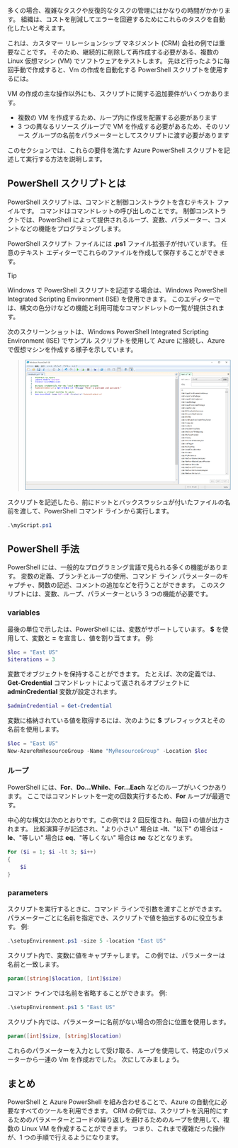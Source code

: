 多くの場合、複雑なタスクや反復的なタスクの管理にはかなりの時間がかかります。 組織は、コストを削減してエラーを回避するためにこれらのタスクを自動化したいと考えます。

これは、カスタマー リレーションシップ マネジメント (CRM) 会社の例では重要なことです。 そのため、継続的に削除して再作成する必要がある、複数の Linux 仮想マシン (VM) でソフトウェアをテストします。 先ほど行ったように毎回手動で作成すると、Vm の作成を自動化する PowerShell スクリプトを使用するには。

VM の作成の主な操作以外にも、スクリプトに関する追加要件がいくつかあります。 
- 複数の VM を作成するため、ループ内に作成を配置する必要があります
- 3 つの異なるリソース グループで VM を作成する必要があるため、そのリソース グループの名前をパラメーターとしてスクリプトに渡す必要があります

このセクションでは、これらの要件を満たす Azure PowerShell スクリプトを記述して実行する方法を説明します。

## <a name="what-is-a-powershell-script"></a>PowerShell スクリプトとは
PowerShell スクリプトは、コマンドと制御コンストラクトを含むテキスト ファイルです。 コマンドはコマンドレットの呼び出しのことです。 制御コンストラクトでは、PowerShell によって提供されるループ、変数、パラメーター、コメントなどの機能をプログラミングします。

PowerShell スクリプト ファイルには **.ps1** ファイル拡張子が付いています。 任意のテキスト エディターでこれらのファイルを作成して保存することができます。 

> [!TIP]
> Windows で PowerShell スクリプトを記述する場合は、Windows PowerShell Integrated Scripting Environment (ISE) を使用できます。 このエディターでは、構文の色分けなどの機能と利用可能なコマンドレットの一覧が提供されます。
>
次のスクリーンショットは、Windows PowerShell Integrated Scripting Environment (ISE) でサンプル スクリプトを使用して Azure に接続し、Azure で仮想マシンを作成する様子を示しています。

>![仮想マシンを作成するためのスクリプトが編集ウィンドウで開かれている Windows PowerShell Integrated Scripting Environment のスクリーンショット。](../media/7-windows-powershell-ise-screenshot.png)

スクリプトを記述したら、前にドットとバックスラッシュが付いたファイルの名前を渡して、PowerShell コマンド ラインから実行します。

```powershell
.\myScript.ps1
```

## <a name="powershell-techniques"></a>PowerShell 手法
PowerShell には、一般的なプログラミング言語で見られる多くの機能があります。 変数の定義、ブランチとループの使用、コマンド ライン パラメーターのキャプチャ、関数の記述、コメントの追加などを行うことができます。 このスクリプトには、変数、ループ、パラメーターという 3 つの機能が必要です。

### <a name="variables"></a>variables
最後の単位で示したは、PowerShell には、変数がサポートしています。 **$** を使用して、変数と **=** を宣言し、値を割り当てます。 例: 

```powershell
$loc = "East US"
$iterations = 3
```

変数でオブジェクトを保持することができます。 たとえば、次の定義では、**Get-Credential** コマンドレットによって返されるオブジェクトに **adminCredential** 変数が設定されます。

```powershell
$adminCredential = Get-Credential
```

変数に格納されている値を取得するには、次のように **$** プレフィックスとその名前を使用します。 

```powershell
$loc = "East US"
New-AzureRmResourceGroup -Name "MyResourceGroup" -Location $loc
```

### <a name="loops"></a>ループ
PowerShell には、**For**、**Do...While**、**For...Each** などのループがいくつかあります。 ここではコマンドレットを一定の回数実行するため、**For** ループが最適です。

中心的な構文は次のとおりです。この例では 2 回反復され、毎回 **i** の値が出力されます。 比較演算子が記述され、"より小さい" 場合は **-lt**、"以下" の場合は **-le**、"等しい" 場合は **eq**、"等しくない" 場合は **ne** などとなります。

```powershell
For ($i = 1; $i -lt 3; $i++)
{
    $i
}
```

### <a name="parameters"></a>parameters
スクリプトを実行するときに、コマンド ラインで引数を渡すことができます。 パラメーターごとに名前を指定でき、スクリプトで値を抽出するのに役立ちます。 例: 

```powershell
.\setupEnvironment.ps1 -size 5 -location "East US"
```

スクリプト内で、変数に値をキャプチャします。 この例では、パラメーターは名前と一致します。

```powershell
param([string]$location, [int]$size)
```

コマンド ラインでは名前を省略することができます。 例: 

```powershell
.\setupEnvironment.ps1 5 "East US"
```

スクリプト内では、パラメーターに名前がない場合の照合に位置を使用します。

```powershell
param([int]$size, [string]$location)
```

これらのパラメーターを入力として受け取る、ループを使用して、特定のパラメーターから一連の Vm を作成おでした。 次にしてみましょう。

## <a name="summary"></a>まとめ
PowerShell と Azure PowerShell を組み合わせることで、Azure の自動化に必要なすべてのツールを利用できます。 CRM の例では、スクリプトを汎用的にするためのパラメーターとコードの繰り返しを避けるためのループを使用して、複数の Linux VM を作成することができます。 つまり、これまで複雑だった操作が、1 つの手順で行えるようになります。